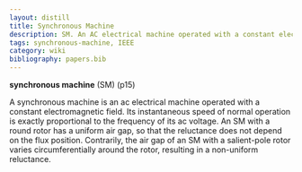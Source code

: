 ```yaml
---
layout: distill
title: Synchronous Machine
description: SM. An AC electrical machine operated with a constant electromagnetic field.
tags: synchronous-machine, IEEE
category: wiki
bibliography: papers.bib
---
```


**synchronous machine** (SM) <d-cite key="ieee2025std2988"></d-cite> (p15)

A synchronous machine is an ac electrical machine operated with a constant electromagnetic field. Its instantaneous speed of normal operation is exactly proportional to the frequency of
its ac voltage.
An SM with a round rotor has a uniform air gap, so that the reluctance does not depend on the flux position. Contrarily, the air gap of an SM with a salient-pole rotor varies circumferentially around the rotor, resulting in a non-uniform reluctance.
